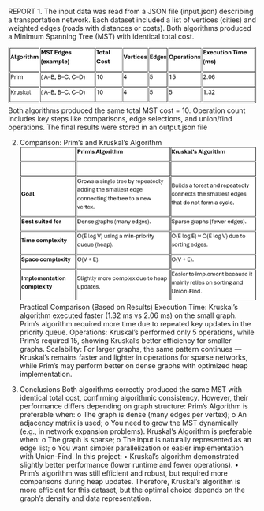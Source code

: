 REPORT
1. 
The input data was read from a JSON file (input.json) describing a transportation network.
Each dataset included a list of vertices (cities) and weighted edges (roads with distances or costs).
Both algorithms produced a Minimum Spanning Tree (MST) with identical total cost.

![Graph Illustration](https://github.com/Ayaulym500/daa.assignment3/blob/master/%D0%A1%D0%BD%D0%B8%D0%BC%D0%BE%D0%BA%20%D1%8D%D0%BA%D1%80%D0%B0%D0%BD%D0%B0%202025-10-25%20113357.png)
Both algorithms produced the same total MST cost = 10.
Operation count includes key steps like comparisons, edge selections, and union/find operations.
The final results were  stored in an output.json file

2. Comparison: Prim’s and Kruskal’s Algorithm
![Graph Illustration](https://github.com/Ayaulym500/daa.assignment3/blob/master/%D0%A1%D0%BD%D0%B8%D0%BC%D0%BE%D0%BA%20%D1%8D%D0%BA%D1%80%D0%B0%D0%BD%D0%B0%202025-10-25%20113453.png)
Practical Comparison (Based on Results)
Execution Time:
Kruskal’s algorithm executed faster (1.32 ms vs 2.06 ms) on the small graph.
Prim’s algorithm required more time due to repeated key updates in the priority queue.
Operations:
Kruskal’s performed only 5 operations, while Prim’s required 15, showing Kruskal’s better efficiency for smaller graphs.
Scalability:
For larger graphs, the same pattern continues — Kruskal’s remains faster and lighter in operations for sparse networks,
while Prim’s may perform better on dense graphs with optimized heap implementation.

3. Conclusions
Both algorithms correctly produced the same MST with identical total cost, confirming algorithmic consistency.
However, their performance differs depending on graph structure:
Prim’s Algorithm is preferable when:
o	The graph is dense (many edges per vertex);
o	An adjacency matrix is used;
o	You need to grow the MST dynamically (e.g., in network expansion problems).
Kruskal’s Algorithm is preferable when:
o	The graph is sparse;
o	The input is naturally represented as an edge list;
o	You want simpler parallelization or easier implementation with Union-Find.
In this project:
•	Kruskal’s algorithm demonstrated slightly better performance (lower runtime and fewer operations).
•	Prim’s algorithm was still efficient and robust, but required more comparisons during heap updates.
Therefore, Kruskal’s algorithm is more efficient for this dataset, but the optimal choice depends on the graph’s density and data representation.

